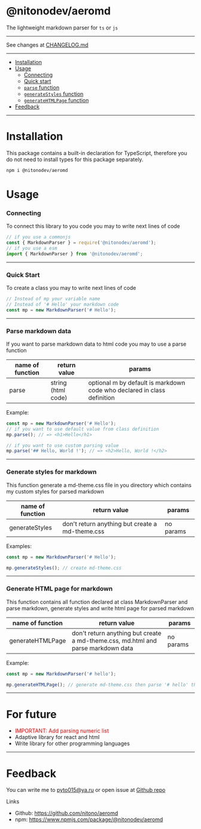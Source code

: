 # @nitonodev/aeromd



The lightweight markdown parser for `ts` or `js`

---

See changes at [CHANGELOG.md](./CHANGELOG.md)

---

-   [Installation](#installation)
-   [Usage](#usage)
    -   [Connecting](#connecting)
    -   [Quick start](#quick)
    -   [`parse` function](#parse-function)
    -   [`generateStyles` function](#generateStyles-function)
    -   [`generateHTMLPage` function](#generateHTMLpage-function)
-   [Feedback](#feedback)

---

<h1 id="installation">Installation</h1>
This package contains a built-in declaration for TypeScript, therefore you do not need to install types for this package separately.

```bash
npm i @nitonodev/aeromd
```

<h1 id="usage">Usage</h1>
<h3 id="connecting">
    Connecting
</h3>
To connect this library to you code you may to write next lines of code

```ts
// if you use a commonjs
const { MarkdownParser } = require('@nitonodev/aeromd');
// if you use a esm
import { MarkdownParser } from '@nitonodev/aeromd';
```

---

<h3 id="quick">Quick Start</h3>

To create a class you may to write next lines of code

```ts
// Instead of mp your variable name
// Instead of '# Hello' your markdown code
const mp = new MarkdownParser('# Hello');
```

---

<h3 id="parse-function">Parse markdown data</h3>
If you want to parse markdown data to html code you may to use a parse function

| name of function | return value       | params                                                                  |
| ---------------- | ------------------ | ----------------------------------------------------------------------- |
| parse            | string (html code) | optional m by default is markdown code who declared in class definition |

Example:

```ts
const mp = new MarkdownParser('# Hello');
// if you want to use default value from class definition
mp.parse(); // => <h1>Hello</h1>

// if you want to use custom parsing value
mp.parse('## Hello, World !'); // => <h2>Hello, World !</h2>
```

---

<h3 id='generateStyles-function'>Generate styles for markdown</h3>
This function generate a md-theme.css file in you directory which contains my custom styles for parsed markdown

| name of function | return value                                    | params    |
| ---------------- | ----------------------------------------------- | --------- |
| generateStyles   | don't return anything but create a md-theme.css | no params |

Examples:

```ts
const mp = new MarkdownParser('# Hello');

mp.generateStyles(); // create md-theme.css
```

---

<h3 id="generateHTMLpage-function">Generate HTML page for markdown</h3>
This function contains all function declared at class MarkdownParser and parse markdown, generate styles and write html page for parsed markdown

| name of function | return value                                                                     | params    |
| ---------------- | -------------------------------------------------------------------------------- | --------- |
| generateHTMLPage | don't return anything but create a md-theme.css, md.html and parse markdown data | no params |

Example:

```ts
const mp = new MarkdownParser('# hello');

mp.generateHTMLPage(); // generate md-theme.css then parse '# hello' then generate md.html with parsed markdown
```

---

<h1>For future</h1>

-   <span style="color: red">IMPORTANT: Add parsing numeric list</span>
-   Adaptive library for react and html
-   Write library for other programming languages

---

<h1 id='feedback'>
Feedback
</h1>

You can write me to pyto015@ya.ru or open issue at [Github repo](https://github.com/nitono/aeromd)

Links

-   Github: https://github.com/nitono/aeromd
-   npm: https://www.npmjs.com/package/@nitonodev/aeromd
